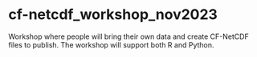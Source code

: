# cf-netcdf_workshop_nov2023
Workshop where people will bring their own data and create CF-NetCDF files to publish. The workshop will support both R and Python.
